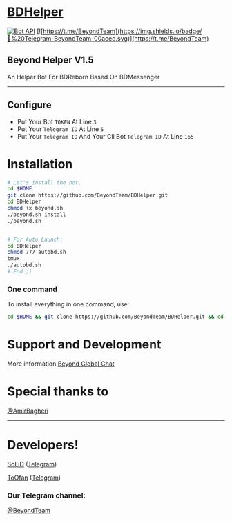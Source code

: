 # [BDHelper](https://t.me/BDHelperBot)

[![Bot API](http://img.shields.io/badge/Bot%20API-v3.0.0-00aced.svg)](https://core.telegram.org/bots/api)
[![https://t.me/BeyondTeam](https://img.shields.io/badge/💬%20Telegram-BeyondTeam-00aced.svg)](https://t.me/BeyondTeam)

## Beyond Helper V1.5
An Helper Bot For BDReborn Based On BDMessenger

* * *

## Configure

* Put Your Bot `TOKEN` At Line `3`
* Put Your `Telegram ID` At Line `5`
* Put Your `Telegram ID` And Your Cli Bot `Telegram ID` At Line `165`

# Installation

```sh
# Let's install the bot.
cd $HOME
git clone https://github.com/BeyondTeam/BDHelper.git
cd BDHelper
chmod +x beyond.sh
./beyond.sh install
./beyond.sh 


# For Auto Launch:
cd BDHelper
chmod 777 autobd.sh
tmux
./autobd.sh
# End ;)
```
### One command
To install everything in one command, use:
```sh
cd $HOME && git clone https://github.com/BeyondTeam/BDHelper.git && cd BDMessenger && chmod +x beyond.sh && ./beyond.sh install && ./beyond.sh
```

# Support and Development

More information [Beyond Global Chat](https://telegram.me/joinchat/AAAAAEIDQ8HTjezV4syUSA)

# Special thanks to

[@AmirBagheri](https://github.com/CodeLua)

* * *

# Developers!

[SoLiD](https://github.com/solid021) ([Telegram](https://t.me/SoLiD))

[ToOfan](https://github.com/To0fan) ([Telegram](https://t.me/ToOfan))

### Our Telegram channel:

[@BeyondTeam](https://t.me/BeyondTeam)
